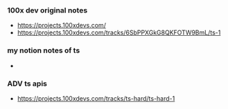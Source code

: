 ### 100x dev original notes

- https://projects.100xdevs.com/
- https://projects.100xdevs.com/tracks/6SbPPXGkG8QKFOTW9BmL/ts-1


### my notion notes of ts

- 


### ADV ts apis

- https://projects.100xdevs.com/tracks/ts-hard/ts-hard-1